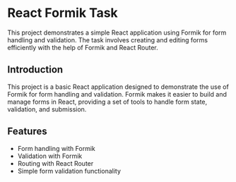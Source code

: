 # React Formik Task

This project demonstrates a simple React application using Formik for form handling and validation. The task involves creating and editing forms efficiently with the help of Formik and React Router.

## Introduction

This project is a basic React application designed to demonstrate the use of Formik for form handling and validation. Formik makes it easier to build and manage forms in React, providing a set of tools to handle form state, validation, and submission.

## Features

- Form handling with Formik
- Validation with Formik
- Routing with React Router
- Simple form validation functionality
